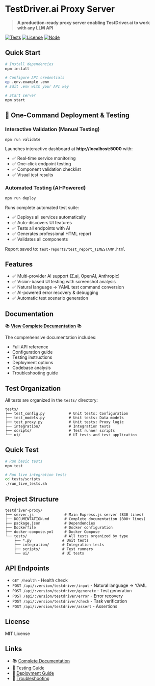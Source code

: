 # TestDriver.ai Proxy Server

> **A production-ready proxy server enabling TestDriver.ai to work with any LLM API**

[![Tests](https://img.shields.io/badge/tests-passing-brightgreen)]()
[![License](https://img.shields.io/badge/license-MIT-blue.svg)]()
[![Node](https://img.shields.io/badge/node-%3E%3D16-green)]()

## Quick Start

```bash
# Install dependencies
npm install

# Configure API credentials
cp .env.example .env
# Edit .env with your API key

# Start server
npm start
```

## 🚀 One-Command Deployment & Testing

### **Interactive Validation (Manual Testing)**
```bash
npm run validate
```

Launches interactive dashboard at **http://localhost:5000** with:
- ✅ Real-time service monitoring
- ✅ One-click endpoint testing
- ✅ Component validation checklist
- ✅ Visual test results

### **Automated Testing (AI-Powered)**
```bash
npm run deploy
```

Runs complete automated test suite:
- ✅ Deploys all services automatically
- ✅ Auto-discovers UI features
- ✅ Tests all endpoints with AI
- ✅ Generates professional HTML report
- ✅ Validates all components

Report saved to: `test-reports/test_report_TIMESTAMP.html`

## Features

- ✅ Multi-provider AI support (Z.ai, OpenAI, Anthropic)
- ✅ Vision-based UI testing with screenshot analysis
- ✅ Natural language → YAML test command conversion
- ✅ AI-powered error recovery & debugging
- ✅ Automatic test scenario generation

## Documentation

📚 **[View Complete Documentation](./DOCUMENTATION.md)** 📚

The comprehensive documentation includes:
- Full API reference
- Configuration guide
- Testing instructions
- Deployment options
- Codebase analysis
- Troubleshooting guide

## Test Organization

All tests are organized in the `tests/` directory:

```
tests/
├── test_config.py           # Unit tests: Configuration
├── test_models.py           # Unit tests: Data models
├── test_proxy.py            # Unit tests: Proxy logic
├── integration/             # Integration tests
├── scripts/                 # Test runner scripts
└── ui/                      # UI tests and test application
```

## Quick Test

```bash
# Run basic tests
npm test

# Run live integration tests
cd tests/scripts
./run_live_tests.sh
```

## Project Structure

```
testdriver-proxy/
├── server.js              # Main Express.js server (830 lines)
├── DOCUMENTATION.md       # Complete documentation (800+ lines)
├── package.json           # Dependencies
├── Dockerfile             # Docker configuration
├── docker-compose.yml     # Docker Compose
└── tests/                 # All tests organized by type
    ├── *.py              # Unit tests
    ├── integration/      # Integration tests
    ├── scripts/          # Test runners
    └── ui/               # UI tests
```

## API Endpoints

- `GET /health` - Health check
- `POST /api/:version/testdriver/input` - Natural language → YAML
- `POST /api/:version/testdriver/generate` - Test generation
- `POST /api/:version/testdriver/error` - Error recovery
- `POST /api/:version/testdriver/check` - Task verification
- `POST /api/:version/testdriver/assert` - Assertions

## License

MIT License

## Links

- 📚 [Complete Documentation](./DOCUMENTATION.md)
- 🧪 [Testing Guide](./DOCUMENTATION.md#testing)
- 🚀 [Deployment Guide](./DOCUMENTATION.md#deployment)
- 🐛 [Troubleshooting](./DOCUMENTATION.md#troubleshooting)
